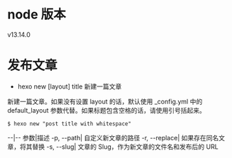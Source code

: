 # node 版本
v13.14.0

# 发布文章
- hexo new [layout] title  新建一篇文章

新建一篇文章。如果没有设置 layout 的话，默认使用 _config.yml 中的 default_layout 参数代替。如果标题包含空格的话，请使用引号括起来。

```
$ hexo new "post title with whitespace"

```
--|--
参数|描述
-p, --path|	自定义新文章的路径
-r, --replace|	如果存在同名文章，将其替换
-s, --slug|	文章的 Slug，作为新文章的文件名和发布后的 URL